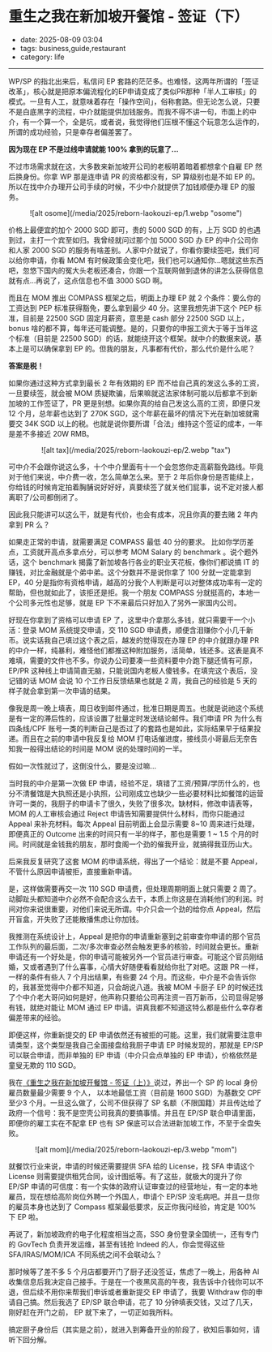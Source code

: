 # 重生之我在新加坡开餐馆 - 签证（下）

- date: 2025-08-09 03:04
- tags: business,guide,restaurant
- category: life

-------------------

WP/SP 的指北出来后，私信问 EP 套路的茫茫多。也难怪，这两年所谓的「签证改革」，核心就是把原本偏流程化的EP申请变成了类似PR那种「半人工审核」的模式。一旦有人工，就意味着存在「操作空间」，俗称套路。但无论怎么说，只要不是白底黑字的流程，中介就能提供加钱服务。而我不得不讲一句，市面上的中介，有一个算一个，全是坑，或者说，我觉得他们压根不懂这个玩意怎么运作的，所谓的成功经验，只是幸存者偏差罢了。

<b>因为现在 EP 不是过线申请就能 100% 拿到的玩意了…</b>

不过市场需求就在这，大多数来新加坡开公司的老板明着暗着都想拿个自雇 EP 然后换身份。你拿 WP 那是连申请 PR 的资格都没有，SP 算级别也是不如 EP 的。所以在找中介办理开公司手续的时候，不少中介就提供了加钱顺便办理 EP 的服务。

<center>![alt osome](/media/2025/reborn-laokouzi-ep/1.webp "osome")</center>

价格上最便宜的加个 2000 SGD 即可，贵的 5000 SGD 的有，上万 SGD 的也遇到过，主打一个宾至如归。我曾经就问过那个加 5000 SGD 办 EP 的中介公司你和人家 2000 SGD 的服务有啥差别。人家中介就说了，你看你要续签吧，我们可以给你申请，你看 MOM 有时候政策会变化吧，我们也可以通知你…嗯就这些东西吧，忽悠下国内的冤大头老板还凑合，你跟一个互联网做到退休的讲怎么获得信息就有点…再说了，这点信息也不值 3000 SGD 啊。

而且在 MOM 推出 COMPASS 框架之后，明面上办理 EP 就 2 个条件：要么你的工资达到 PEP 标准获得豁免，要么拿到最少 40 分。这里我想先讲下这个 PEP 标准，目前是 22500 SGD 固定月薪资，意思是 cash 部分 22500 SGD 以上，bonus 啥的都不算，每年还可能调整。是的，只要你的申报工资大于等于当年这个标准（目前是 22500 SGD）的话，就能绕开这个框架。就中介的数据来说，基本上是可以确保拿到 EP 的。但我的朋友，凡事都有代价，那么代价是什么呢？

<b>答案是税！</b>

如果你通过这种方式拿到最长 2 年有效期的 EP 而不给自己真的发这么多的工资，一旦要续签，就会被 MOM 质疑欺骗，后果嘛就这法家体制可能以后都拿不到新加坡的工作签证了，PR 更是别想。如果你真的给自己发这么高的工资，即便只发 12 个月，总年薪也达到了 270K SGD，这个年薪在最坏的情况下光在新加坡就需要交 34K SGD 以上的税。也就是说你要所谓「合法」维持这个签证的成本，一年是差不多接近 20W RMB。

<center>![alt tax](/media/2025/reborn-laokouzi-ep/2.webp "tax")</center>

可中介不会跟你说这么多，十个中介里面有十一个会忽悠你走高薪豁免路线。毕竟对于他们来说，中介费一收，怎么简单怎么来。至于 2 年后你身份是否能续上，你给钱的时候肯定拍着胸脯说好好好，真要续签了就关他们屁事，说不定对接人都离职了/公司都倒闭了。

因此我只能讲可以这么干，就是有代价，也会有成本，况且你真的要去赌 2 年内拿到 PR 么？

如果走正常的申请，就需要满足 COMPASS 最低 40 分的要求。 比如你学历差点，工资就开高点多拿点分，可以参考 MOM Salary 的 benchmark 。说个题外话，这个 benchmark 揭露了新加坡各行各业的职业天花板，像你们都说搞 IT 的赚钱，对比金融就是个弟中弟。这个分数并不是说你拿了 100 分就一定能拿到 EP，40 分是指你有资格申请，越高的分我个人判断是可以对整体成功率有一定的帮助，但也就如此了，该拒还是拒。我一个朋友 COMPASS 分就挺高的，本地一个公司多元性也足够，就是 EP 下不来最后只好加入了另外一家国内公司。

好现在你拿到了资格可以申请 EP 了，这里中介拿那么多钱，就只需要干一个小活：登录 MOM 系统提交申请，交 110 SGD 申请费，顺便含泪赚你个小几千新币。说实话我自己填过这个表之后，越发的觉得现在办理 EP 的中介就跟办理 PR 的中介一样，纯暴利，难怪他们都推这种附加服务，活简单，钱还多。这表是真不难填，需要的文件也不多。你说办公司要凑一些资料要中介跑下腿还情有可原，EP/PR 这种线上申请简直无脑，只能说国内老板人傻钱多。在填完这个表后，没记错的话 MOM 会说 10 个工作日反馈结果也就是 2 周，我自己的经验是 5 天的样子就会拿到第一次申请的结果。

像我是周一晚上填表，周日收到邮件通过，批准日期是周五。也就是说祂这个系统是有一定的滞后性的，应该设置了批量定时发送结论邮件。我们申请 PR 为什么有四条线/CPF 账号一类的判断自己是否过了的套路也是如此，实际结果早于结果投递。而且在之前的申请中我反复给 MOM 打电话催进度，接线员小哥最后无奈告知我一般得出结论的时间是 MOM 说的处理时间的一半。

假如一次性就过了，这倒没什么，要是没过嘛…

当时我的中介是第一次做 EP 申请，经验不足，填错了工资/预算/学历什么的，也分不清餐馆是大执照还是小执照，公司刚成立也缺少一些必要材料比如餐馆的运营许可一类的，我厨子的申请卡了很久，失败了很多次。缺材料，修改申请表等，MOM 的人工审核会通过 Reject 申请告知需要提供什么材料，而你只能通过 Appeal 来补充材料。每次 Appeal 目前明面上会显示需要 8~10 周来进行处理，即便真正的 Outcome 出来的时间只有一半的样子，那也是需要 1 ~ 1.5 个月的时间。时间就是金钱我的朋友，那时食阁一个劲的催我开业，就搞得我亚历山大。

后来我反复研究了这套 MOM 的申请系统，得出了一个结论：就是不要 Appeal，不管什么原因申请被拒，直接重新申请。

是，这样做需要再交一次 110 SGD 申请费，但处理周期明面上就只需要 2 周了。动脚趾头都知道中介必然不会配合这么去干，本质上你这是在消耗他们的利润。时间对你来说很重要，对他们来说无所谓。中介只会一个劲的给你点 Appeal，然后开盲盒，开失败了还能散播焦虑让你加钱。

我推测在系统设计上，Appeal 是把你的申请重新塞到之前审查你申请的那个官员工作队列的最后面，二次/多次审查必然会触发更多的核验，时间就会更长。重新申请还有一个好处是，你的申请可能被另外一个官员进行审查。可能这个官员刚结婚，又或者遇到了什么喜事，心情大好随便看看就给你批了对吧。这跟 PR 一样，一样的条件有些人 7 个月出结果，有些要 24 个月。而这些，中介是不会告诉你的，我甚至觉得中介都不知道，只会胡说八道。我被 MOM 卡厨子 EP 的时候还找了个中介老大哥问如何是好，他声称只要给公司再注资一百万新币，公司显得足够有钱，就绝对能让 MOM 通过 EP 申请。讲真我都不知道这特么都是些什么幸存者偏差带来的经验。

即便这样，你重新提交的 EP 申请依然还有被拒的可能。这里，我们就需要注意申请类型，这个类型是我自己全面接盘给我厨子申请 EP 时候发现的，那就是 EP/SP 可以联合申请，而非单独的 EP 申请（中介只会点单独的 EP 申请），价格依然是童叟无欺的 110 SGD。

我在[《重生之我在新加坡开餐馆 - 签证（上）》](https://cmgs.me/life/reborn-laokouzi-wpsp)说过，养出一个 SP 的 local 身份雇员数量最少需要 9 个人， 以本地最低工资（目前是 1600 SGD）为基数交 CPF 至少3 个月。一旦这么做了，公司不但获得了 SP 名额（不限国籍）并且传达给了政府一个信号：我不是空壳公司我真的要搞事情。并且在 EP/SP 联合申请里面，即便你的雇工实在不配拿 EP 也有 SP 保底可以合法进新加坡工作，不至于全盘失败。

<center>![alt mom](/media/2025/reborn-laokouzi-ep/3.webp "mom")</center>

就餐饮行业来说，申请的时候还需要提供 SFA 给的 License，找 SFA 申请这个 License 则需要提供租凭合同，设计图纸等。有了这些，就极大的提升了你 EP/SP 申请的可信度：有一个实体的政府认证审查过的经营地址，有一定的本地雇员，现在想给高阶岗位外聘一个外国人，申请个 EP/SP 没毛病吧。并且一旦你的雇员本身也达到了 Compass 框架最低要求，反正你我问经验，肯定是 100% 下 EP 啦。

再说了，新加坡政府的电子化程度相当之高，SSO 身份登录全国统一，还有专门的 GovTech 负责开发运维，甚至有钱抢 Indeed 的人，你会觉得这些 SFA/IRAS/MOM/ICA 不同系统之间不会联动么？

那时候等了差不多 5 个月店都要开门了厨子还没签证，焦虑了一晚上，用各种 AI 收集信息后我决定自己接手。于是在一个夜黑风高的午夜，我告诉中介钱你可以不退，但后续不用你来帮我们申诉或者重新提交 EP 申请了，我要 Withdraw 你的申请自己搞。然后我选了 EP/SP 联合申请，花了 10 分钟填表交钱，又过了几天，刚好赶在开门之前， EP 就下来了，一切正如我所料。

搞定厨子身份后（其实是之前），就进入到筹备开业的阶段了，欲知后事如何，请听下回分解。
